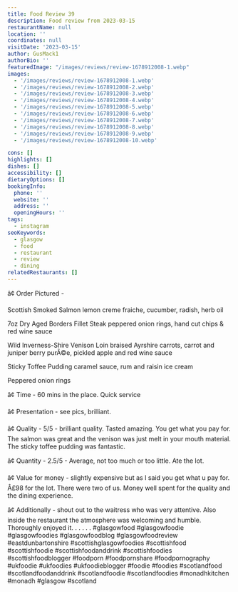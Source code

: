 ```yaml
---
title: Food Review 39
description: Food review from 2023-03-15
restaurantName: null
location: ''
coordinates: null
visitDate: '2023-03-15'
author: GusMack1
authorBio: ''
featuredImage: "/images/reviews/review-1678912008-1.webp"
images:
  - '/images/reviews/review-1678912008-1.webp'
  - '/images/reviews/review-1678912008-2.webp'
  - '/images/reviews/review-1678912008-3.webp'
  - '/images/reviews/review-1678912008-4.webp'
  - '/images/reviews/review-1678912008-5.webp'
  - '/images/reviews/review-1678912008-6.webp'
  - '/images/reviews/review-1678912008-7.webp'
  - '/images/reviews/review-1678912008-8.webp'
  - '/images/reviews/review-1678912008-9.webp'
  - '/images/reviews/review-1678912008-10.webp'

cons: []
highlights: []
dishes: []
accessibility: []
dietaryOptions: []
bookingInfo:
  phone: ''
  website: ''
  address: ''
  openingHours: ''
tags:
  - instagram
seoKeywords:
  - glasgow
  - food
  - restaurant
  - review
  - dining
relatedRestaurants: []
---
```

â¢ Order Pictured - 

Scottish Smoked Salmon
lemon creme fraiche, cucumber, radish, herb oil 

7oz Dry Aged Borders Fillet Steak
peppered onion rings, hand cut chips & red wine sauce

Wild Inverness-Shire Venison Loin
braised Ayrshire carrots, carrot and juniper berry purÃ©e, pickled apple and red wine sauce

Sticky Toffee Pudding
caramel sauce, rum and raisin ice cream

Peppered onion rings

â¢ Time - 60 mins in the place. Quick service

â¢ Presentation - see pics, brilliant.

â¢ Quality - 5/5 -  brilliant quality. Tasted amazing. You get what you pay for. The salmon was great and the venison was just melt in your mouth material. The sticky toffee pudding was fantastic. 

â¢ Quantity - 2.5/5 - Average, not too much or too little. Ate the lot. 

â¢ Value for money - slightly expensive but as I said you get what u pay for. Â£98 for the lot. There were two of us. Money well spent for the quality and the dining experience.

â¢ Additionally - shout out to the waitress who was very attentive. Also inside the restaurant the atmosphere was welcoming and humble. Thoroughly enjoyed it.
.
.
.
.
.
#glasgowfood #glasgowfoodie #glasgowfoodies #glasgowfoodblog #glasgowfoodreview #eastdunbartonshire #scottishglasgowfoodies #scottishfood #scottishfoodie #scottishfoodanddrink #scottishfoodies #scottishfoodblogger #foodporn #foodpornshare #foodpornography #ukfoodie #ukfoodies #ukfoodieblogger #foodie #foodies #scotlandfood #scotlandfoodanddrink #scotlandfoodie #scotlandfoodies #monadhkitchen #monadh #glasgow #scotland
